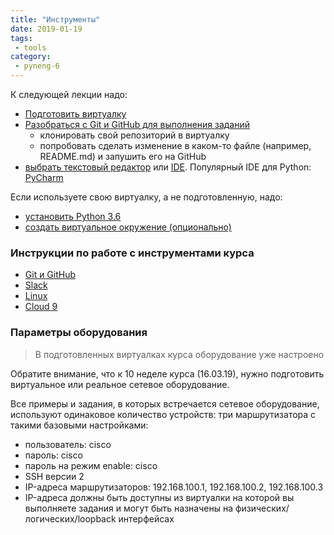 ```yaml
---
title: "Инструменты"
date: 2019-01-19
tags:
 - tools
category:
 - pyneng-6
---
```



К следующей лекции надо:

* [Подготовить виртуалку](https://pyneng.github.io/docs/course-vm/)
* [Разобраться с Git и GitHub для выполнения заданий](https://pyneng.github.io/docs/git-github-course/)
  * клонировать свой репозиторий в виртуалку
  * попробовать сделать изменение в каком-то файле (например, README.md) и запушить его на GitHub
* [выбрать текстовый редактор](https://natenka.gitbooks.io/pyneng/content/book/01_intro/os_and_editor.html) или [IDE](https://wiki.python.org/moin/IntegratedDevelopmentEnvironments). Популярный IDE для Python: [PyCharm](https://www.jetbrains.com/pycharm/)


Если используете свою виртуалку, а не подготовленную, надо:

* [установить Python 3.6](https://pyneng.github.io/docs/python-3-6/)
* [создать виртуальное окружение (опционально)](https://pyneng.github.io/docs/venv/)


### Инструкции по работе с инструментами курса

* [Git и GitHub](https://pyneng.github.io/docs/git-github-course/)
* [Slack](https://pyneng.github.io/docs/slack/)
* [Linux](https://pyneng.github.io/docs/linux/)
* [Cloud 9](https://pyneng.github.io/docs/cloud/)


### Параметры оборудования

> В подготовленных виртуалках курса оборудование уже настроено

Обратите внимание, что к 10 неделе курса (16.03.19), нужно подготовить виртуальное или реальное сетевое оборудование.

Все примеры и задания, в которых встречается сетевое оборудование, используют одинаковое количество устройств: три маршрутизатора с такими базовыми настройками:

* пользователь: cisco
* пароль: cisco
* пароль на режим enable: cisco
* SSH версии 2
* IP-адреса маршрутизаторов: 192.168.100.1, 192.168.100.2, 192.168.100.3
* IP-адреса должны быть доступны из виртуалки на которой вы выполняете задания и могут быть назначены на физических/логических/loopback интерфейсах


